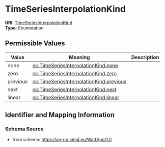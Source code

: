 # TimeSeriesInterpolationKind



**URI**: [TimeSeriesInterpolationKind](TimeSeriesInterpolationKind)<br />
**Type**: Enumeration

## Permissible Values

| Value | Meaning | Description |
| --- | --- | --- |
| none | [nc:TimeSeriesInterpolationKind.none](http://entsoe.eu/ns/nc#TimeSeriesInterpolationKind.none) |  |
| zero | [nc:TimeSeriesInterpolationKind.zero](http://entsoe.eu/ns/nc#TimeSeriesInterpolationKind.zero) |  |
| previous | [nc:TimeSeriesInterpolationKind.previous](http://entsoe.eu/ns/nc#TimeSeriesInterpolationKind.previous) |  |
| next | [nc:TimeSeriesInterpolationKind.next](http://entsoe.eu/ns/nc#TimeSeriesInterpolationKind.next) |  |
| linear | [nc:TimeSeriesInterpolationKind.linear](http://entsoe.eu/ns/nc#TimeSeriesInterpolationKind.linear) |  |








## Identifier and Mapping Information







### Schema Source


* from schema: https://ap-no.cim4.eu/WattApp/1.0




